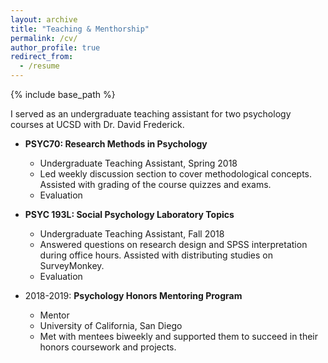 ```yaml
---
layout: archive
title: "Teaching & Menthorship"
permalink: /cv/
author_profile: true
redirect_from:
  - /resume
---
```


{% include base_path %}

I served as an undergraduate teaching assistant for two psychology courses at UCSD with <a style = "text-decoration:none" href="https://sites.google.com/site/davidfrederickpsychology/">Dr. David Frederick</a>.


* **PSYC70: Research Methods in Psychology**
  * Undergraduate Teaching Assistant, Spring 2018
  * Led weekly discussion section to cover methodological concepts. Assisted with grading of the course quizzes and exams.
  * <a style = "text-decoration:none" href="https://mengdihuang.github.io/files/Huang_Mengdi_Student_IA_Evaluation_-_PSYC_70_-_Research_Methods_in_Psychology_%5BA00%5D_(Frederick_David_A)_-_SP18.pdf">Evaluation</a>



* **PSYC 193L: Social Psychology Laboratory Topics**
  * Undergraduate Teaching Assistant, Fall 2018
  * Answered questions on research design and SPSS interpretation during office hours. Assisted with distributing studies on SurveyMonkey.
  * <a style = "text-decoration:none" href="https://mengdihuang.github.io/files/Huang_Mengdi_Student_IA_Evaluation_-_PSYC_193L_-_Psychology_Laboratory_Topics_%5BA00%5D_(Frederick_David_A)_-_FA18.pdf">Evaluation</a>



* 2018-2019: **Psychology Honors Mentoring Program**
  * Mentor
  * University of California, San Diego
  * Met with mentees biweekly and supported them to succeed in their honors coursework and projects.
 
 
